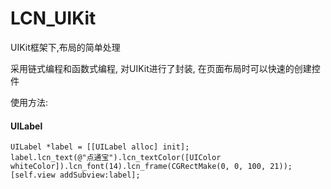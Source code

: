 # LCN_UIKit

UIKit框架下,布局的简单处理

采用链式编程和函数式编程, 对UIKit进行了封装, 在页面布局时可以快速的创建控件

使用方法:
#### UILabel
    UILabel *label = [[UILabel alloc] init];
    label.lcn_text(@"点通宝").lcn_textColor([UIColor whiteColor]).lcn_font(14).lcn_frame(CGRectMake(0, 0, 100, 21));
    [self.view addSubview:label];
    
